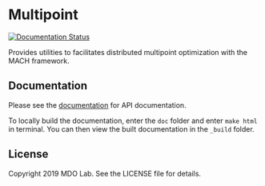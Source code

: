 Multipoint
====================================================
[![Documentation Status](https://readthedocs.com/projects/mdolab-multipoint/badge/?version=latest)](https://mdolab-multipoint.readthedocs-hosted.com/en/latest/?badge=latest)

Provides utilities to facilitates distributed multipoint optimization with the MACH framework. 

Documentation
-------------

Please see the [documentation](https://mdolab-multipoint.readthedocs-hosted.com) for API documentation.

To locally build the documentation, enter the `doc` folder and enter `make html` in terminal.
You can then view the built documentation in the `_build` folder.

License
-------

Copyright 2019 MDO Lab. See the LICENSE file for details.
